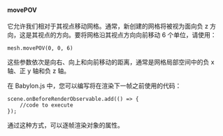 #### movePOV
它允许我们相对于其视点移动网格。通常，新创建的网格将被视为面向负 z 方向，这是其视点的方向。要将网格沿其视点方向向前移动 6 个单位，请使用：
````
mesh.movePOV(0, 0, 6)

````
这些参数依次是向右、向上和向前移动的距离，通常是网格局部空间中的负 x 轴、正 y 轴和负 z 轴。

在 Babylon.js 中，您可以编写将在渲染下一帧之前使用的代码：
 
````
scene.onBeforeRenderObservable.add(() => {
    //code to execute
});
````
通过这种方式，可以逐帧渲染对象的属性。
